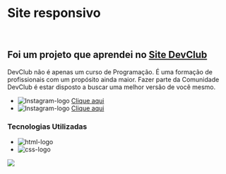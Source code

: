<h1>Site responsivo </h1>
<br>
<h2>Foi um projeto que aprendei no <a href="https://rodolfomori.com.br/devclub/">Site DevClub</a></h2>
<p>DevClub não é apenas um curso de Programação. É uma formação de profissionais com um propósito ainda maior. Fazer parte da Comunidade DevClub é estar disposto a buscar uma melhor versão de você mesmo.</p>

- <img src="https://img.shields.io/badge/LinkedIn-0077B5?style=for-the-badge&logo=linkedin&logoColor=white" alt="Instagram-logo"/> <a href="https://www.linkedin.com/in/guilherme-link-corbellini-49686b264/" target="_blank">Clique aqui</a>
- <img src="https://img.shields.io/badge/Instagram-E4405F?style=for-the-badge&logo=instagram&logoColor=white" alt="Instagram-logo" /> <a href="https://www.instagram.com/guilherme_link_corbellini/" target="_blank">Clique aqui</a>

<h3>Tecnologias Utilizadas</h3>

- <img src="https://img.shields.io/badge/HTML-239120?style=for-the-badge&logo=html5&logoColor=white" alt="html-logo"/>
- <img src= "https://img.shields.io/badge/CSS-239120?&style=for-the-badge&logo=css3&logoColor=white" alt="css-logo"/>
<img src="https://github.com/GuilhermeLC23/primeiro-projeto-responsivo/blob/main/Captura%20de%20tela%202024-02-16%20172601.png?raw=true">
